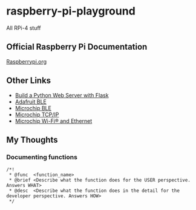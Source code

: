 # raspberry-pi-playground
All RPi-4 stuff

## Official Raspberry Pi Documentation
[Raspberrypi.org](https://www.raspberrypi.org/documentation/)

## Other Links
* [Build a Python Web Server with Flask](https://projects.raspberrypi.org/en/projects/python-web-server-with-flask/3)
* [Adafruit BLE](https://learn.adafruit.com/introduction-to-bluetooth-low-energy/gatt)
* [Microchip BLE](https://microchipdeveloper.com/wireless:ble-phy-layer)
* [Microchip TCP/IP](https://microchipdeveloper.com/tcpip:tcpip-intro-video)
* [Microchip Wi-Fi® and Ethernet](https://microchipdeveloper.com/networking:start)

## My Thoughts
### Documenting functions

    /*!
     * @func  <function_name>
     * @brief <Describe what the function does for the USER perspective. Answers WHAT>
     * @desc  <Describe what the function does in the detail for the developer perspective. Answers HOW>
     */

